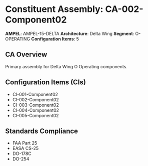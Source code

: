 # Constituent Assembly: CA-002-Component02

**AMPEL**: AMPEL-15-DELTA
**Architecture**: Delta Wing
**Segment**: O-OPERATING
**Configuration Items**: 5

## CA Overview
Primary assembly for Delta Wing O Operating components.

## Configuration Items (CIs)
- CI-001-Component02
- CI-002-Component02
- CI-003-Component02
- CI-004-Component02
- CI-005-Component02

## Standards Compliance
- FAA Part 25
- EASA CS-25
- DO-178C
- DO-254
